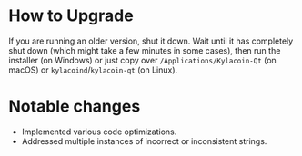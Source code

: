 How to Upgrade
==============

If you are running an older version, shut it down. Wait until it has completely
shut down (which might take a few minutes in some cases), then run the
installer (on Windows) or just copy over `/Applications/Kylacoin-Qt` (on macOS)
or `kylacoind`/`kylacoin-qt` (on Linux).

Notable changes
===============

- Implemented various code optimizations.
- Addressed multiple instances of incorrect or inconsistent strings.